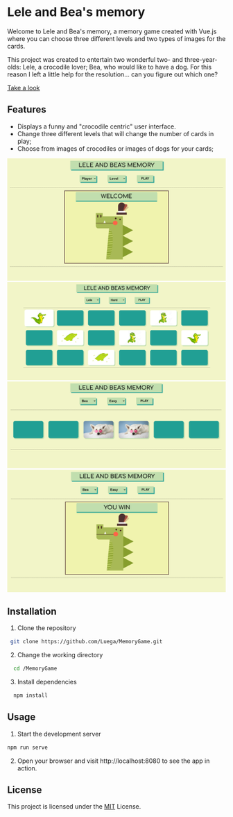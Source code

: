 # Lele and Bea's memory

Welcome to Lele and Bea's memory, a memory game created with Vue.js where you can choose three different levels and two types of images for the cards.

This project was created to entertain two wonderful two- and three-year-olds: Lele, a crocodile lover; Bea, who would like to have a dog. For this reason I left a little help for the resolution... can you figure out which one?

[Take a look](https://leleandbeamemory.netlify.app)

## Features

- Displays a funny and "crocodile centric" user interface.
- Change three different levels that will change the number of cards in play;
- Choose from images of crocodiles or images of dogs for your cards;

![My Image](screenshot/screenshot1.png)
![My Image](screenshot/screenshot2.png)
![My Image](screenshot/screenshot3.png)
![My Image](screenshot/screenshot4.png)

## Installation

1.  Clone the repository

```bash
 git clone https://github.com/Luega/MemoryGame.git
```

2. Change the working directory

```bash
  cd /MemoryGame
```

3. Install dependencies

```bash
  npm install
```

## Usage

1. Start the development server

```bash
npm run serve
```

2. Open your browser and visit http://localhost:8080 to see the app in action.

## License

This project is licensed under the [MIT](https://choosealicense.com/licenses/mit/) License.
